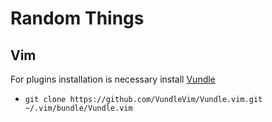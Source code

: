 # Random Things

## Vim
For plugins installation is necessary install [Vundle](https://github.com/VundleVim/Vundle.vim)

- `git clone https://github.com/VundleVim/Vundle.vim.git ~/.vim/bundle/Vundle.vim`

